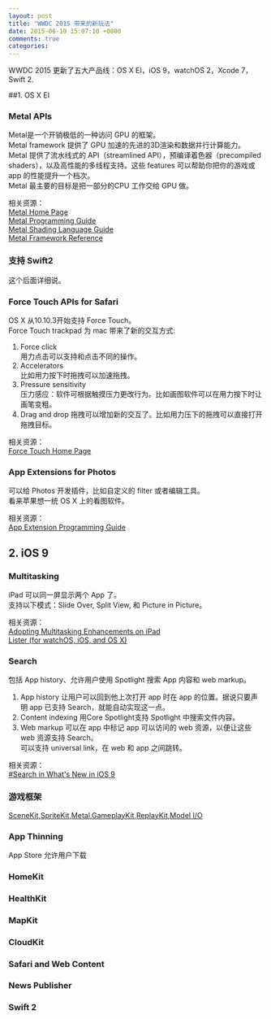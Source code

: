 ```yaml
---
layout: post
title: "WWDC 2015 带来的新玩法"
date: 2015-06-19 15:07:10 +0800
comments: true
categories: 
---
```


WWDC 2015 更新了五大产品线：OS X EI，iOS 9，watchOS 2，Xcode 7，Swift 2.  

##1. OS X EI

### Metal APIs
Metal是一个开销极低的一种访问 GPU 的框架。  
Metal framework 提供了 GPU 加速的先进的3D渲染和数据并行计算能力。  
Metal 提供了流水线式的 API（streamlined API），预编译着色器（precompiled shaders），以及高性能的多线程支持。这些 features 可以帮助你把你的游戏或 app 的性能提升一个档次。  
Metal 最主要的目标是把一部分的CPU 工作交给 GPU 做。  

相关资源：  
[Metal Home Page](https://developer.apple.com/metal/)  
[Metal Programming Guide](https://developer.apple.com/library/ios/documentation/Miscellaneous/Conceptual/MetalProgrammingGuide/Introduction/Introduction.html#//apple_ref/doc/uid/TP40014221-CH1-SW1)  
[Metal Shading Language Guide](https://developer.apple.com/library/ios/documentation/Metal/Reference/MetalShadingLanguageGuide/Introduction/Introduction.html)  
[Metal Framework Reference](https://developer.apple.com/library/ios/documentation/Metal/Reference/MetalFrameworkReference/index.html)  

### 支持 Swift2
这个后面详细说。  

### Force Touch APIs for Safari
OS X 从10.10.3开始支持 Force Touch。  
Force Touch trackpad 为 mac 带来了新的交互方式:  
1. Force click  
	用力点击可以支持和点击不同的操作。  
2. Accelerators  
	比如用力按下时拖拽可以加速拖拽。  
3. Pressure sensitivity  
	压力感应：软件可根据触摸压力更改行为。比如画图软件可以在用力按下时让画笔变粗。  
4. Drag and drop
	拖拽可以增加新的交互了。比如用力压下的拖拽可以直接打开拖拽目标。  

相关资源：  
[Force Touch Home Page](https://developer.apple.com/osx/force-touch/)  

### App Extensions for Photos
可以给 Photos 开发插件，比如自定义的 filter 或者编辑工具。  
看来苹果想一统 OS X 上的看图软件。  

相关资源：  
[App Extension Programming Guide](https://developer.apple.com/library/prerelease/mac/documentation/General/Conceptual/ExtensibilityPG/index.html)

## 2. iOS 9

### Multitasking
iPad 可以同一屏显示两个 App 了。  
支持以下模式：Slide Over, Split View, 和 Picture in Picture。  

相关资源：  
[Adopting Multitasking Enhancements on iPad](https://developer.apple.com/library/prerelease/ios/documentation/WindowsViews/Conceptual/AdoptingMultitaskingOniPad/index.html)  
[Lister (for watchOS, iOS, and OS X)](https://developer.apple.com/library/prerelease/ios/samplecode/Lister/Introduction/Intro.html#//apple_ref/doc/uid/TP40014701)


### Search
包括 App history、允许用户使用 Spotlight 搜索 App 内容和 web markup。  
1. App history
	让用户可以回到他上次打开 app 时在 app 的位置。据说只要声明 app 已支持 Search，就能自动实现这一点。  
2. Content indexing
	用Core Spotlight支持 Spotlight 中搜索文件内容。  
3. Web markup
	可以在 app 中标记 app 可以访问的 web 资源，以便让这些 web 资源支持 Search。  
	可以支持 universal link，在 web 和 app 之间跳转。  

相关资源：  
[#Search in What's New in iOS 9](https://developer.apple.com/library/prerelease/ios/releasenotes/General/WhatsNewIniOS/Articles/iOS9.html#//apple_ref/doc/uid/TP40016198-DontLinkElementID_1)

### 游戏框架
[SceneKit](https://developer.apple.com/scenekit/),[SpriteKit](https://developer.apple.com/spritekit/),[Metal](https://developer.apple.com/metal/),[GameplayKit](https://developer.apple.com/library/prerelease/ios/documentation/General/Conceptual/GameplayKit_Guide/index.html#//apple_ref/doc/uid/TP40015172),[ReplayKit](https://developer.apple.com/library/prerelease/ios/samplecode/DemoBots/Introduction/Intro.html),[Model I/O](https://developer.apple.com/library/prerelease/ios/documentation/ModelIO/Reference/ModelIO_Framework/index.html)

### App Thinning
App Store 允许用户下载

### HomeKit
### HealthKit
### MapKit
### CloudKit
### Safari and Web Content
### News Publisher
### Swift 2